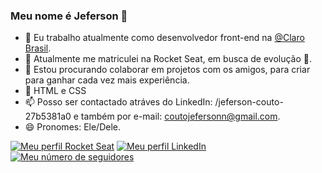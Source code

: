 ### Meu nome é Jeferson 👋

- 🔭 Eu trabalho atualmente como desenvolvedor front-end na [@Claro Brasil](https://www.linkedin.com/company/clarobrasil/mycompany/verification/).
- 🌱 Atualmente me matriculei na Rocket Seat, em busca de evolução 🚀.
- 👯 Estou procurando colaborar em projetos com os amigos, para criar para ganhar cada vez mais experiência.
- 💬 HTML e CSS
- 📫 Posso ser contactado atráves do LinkedIn: /jeferson-couto-27b5381a0 e também por e-mail: coutojefersonn@gmail.com.
- 😄 Pronomes: Ele/Dele.

[![Meu perfil Rocket Seat](https://img.shields.io/badge/coutojeferson-Rocket%20Seat-blue)](https://app.rocketseat.com.br/dashboard)
[![Meu perfil LinkedIn](https://img.shields.io/badge/-LinkedIn-0D0D0D?style=flat&labelColor=0D0D0D&logo=Linkedin&Color=white)](https://www.linkedin.com/in/jeferson-couto-27b5381a0/)
[![Meu número de seguidores](https://img.shields.io/github/followers/coutojeferson?style=flat&labelColor=0D0D0D&logo=Github&Color=white)](https://github.com/coutojeferson/coutojeferson)

